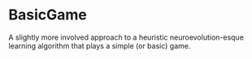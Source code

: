 # BasicGame

A slightly more involved approach to a heuristic neuroevolution-esque learning algorithm that plays a simple (or basic) game.
